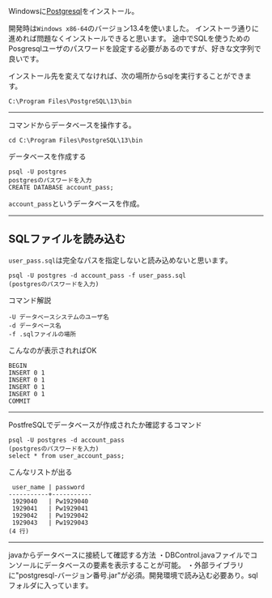 Windowsに[Postgresql](https://www.enterprisedb.com/downloads/postgres-postgresql-downloads)をインストール。

開発時は`Windows x86-64`のバージョン13.4を使いました。
インストーラ通りに進めれば問題なくインストールできると思います。
途中でSQLを使うためのPosgresqlユーザのパスワードを設定する必要があるのですが、好きな文字列で良いです。

インストール先を変えてなければ、次の場所からsqlを実行することができます。

`C:\Program Files\PostgreSQL\13\bin`

------------------------------------------
コマンドからデータベースを操作する。
```
cd C:\Program Files\PostgreSQL\13\bin
```
データベースを作成する
```
psql -U postgres
postgresのパスワードを入力
CREATE DATABASE account_pass;
```
`account_pass`というデータベースを作成。


------------------------------------------
## SQLファイルを読み込む
`user_pass.sql`は完全なパスを指定しないと読み込めないと思います。
```
psql -U postgres -d account_pass -f user_pass.sql
(postgresのパスワードを入力)
```

コマンド解説
```
-U データベースシステムのユーザ名
-d データベース名
-f .sqlファイルの場所
```

こんなのが表示されればOK
```
BEGIN
INSERT 0 1
INSERT 0 1
INSERT 0 1
INSERT 0 1
COMMIT
```

------------------------------------------
PostfreSQLでデータベースが作成されたか確認するコマンド
```
psql -U postgres -d account_pass
(postgresのパスワードを入力)
select * from user_account_pass;
```

こんなリストが出る
```
 user_name | password
-----------+-----------
 1929040   | Pw1929040
 1929041   | Pw1929041
 1929042   | Pw1929042
 1929043   | Pw1929043
(4 行)
```

------------------------------------------
javaからデータベースに接続して確認する方法
・DBControl.javaファイルでコンソールにデータベースの要素を表示することが可能。
・外部ライブラリに"postgresql-バージョン番号.jar"が必須。開発環境で読み込む必要あり。sqlフォルダに入っています。
